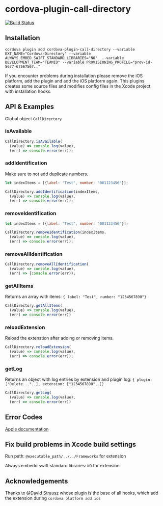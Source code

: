 # cordova-plugin-call-directory

[![Build Status](https://travis-ci.org/GEDYSIntraWare/cordova-plugin-call-directory.svg?branch=master)](https://travis-ci.org/GEDYSIntraWare/cordova-plugin-call-directory)

## Installation

`cordova plugin add cordova-plugin-call-directory --variable EXT_NAME="Cordova-Directory" --variable ALWAYS_EMBED_SWIFT_STANDARD_LIBRARIES="NO"  --variable DEVELOPMENT_TEAM="TEAMID" --variable PROVISIONING_PROFILE="prov-id-5677-67567567.."`

If you encounter problems during installation please remove the iOS platform, add the plugin and add the iOS platform again. This plugins creates some source files and modifies config files in the Xcode project with installation hooks.

## API & Examples

Global object `CallDirectory`

### isAvailable

```javascript
CallDirectory.isAvailable(
  (value) => console.log(value),
  (err) => console.error(err));
```

### addIdentification
Make sure to not add duplicate numbers.

```javascript
let indexItems = [{label: "Test", number: "001123456"}];

CallDirectory.addIdentification(indexItems, 
  (value) => console.log(value),
  (err) => console.error(err));
```

### removeIdentification

```javascript
let indexItems = [{label: "Test", number: "001123456"}];

CallDirectory.removeIdentification(indexItems,
  (value) => console.log(value),
  (err) => console.error(err));
```

### removeAllIdentification

```javascript
CallDirectory.removeAllIdentification(
  (value) => console.log(value),
  (err) => {console.error(err));
```

### getAllItems

Returns an array with items: `{ label: "Test", number: "1234567890"}`

```javascript
CallDirectory.getAllItems(
  (value) => console.log(value),
  (err) => console.error(err))
```

### reloadExtension

Reload the extenstion after adding or removing items.

```javascript
CallDirectory.reloadExtension(
  (value) => console.log(value),
  (err) => console.error(err));
```

### getLog

Returns an object with log entries by extension and plugin log: `{ plugin: ["Delete..."..], extension: ["1234567890"..]}`

```javascript
CallDirectory.getLog(
  (value) => console.log(value),
  (err) => console.error(err))
```

## Error Codes
[Apple documentation](https://developer.apple.com/documentation/callkit/cxerrorcodecalldirectorymanagererror.code)

## Fix build problems in Xcode build settings

Run path: `@executable_path/../../Frameworks` for extension

Always embedd swift standard libraries: ``NO`` for extension

## Acknowledgements
Thanks to [@David Strausz](https://github.com/DavidStrausz) whose [plugin](https://github.com/DavidStrausz/cordova-plugin-today-widget) is the base of all hooks, which add the extension during `cordova platform add ios`
